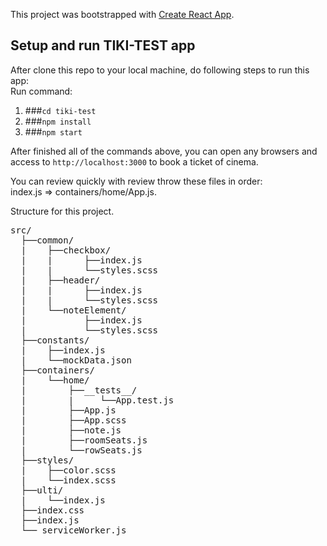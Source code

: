 This project was bootstrapped with [Create React App](https://github.com/facebook/create-react-app).

## Setup and run TIKI-TEST app

After clone this repo to your local machine, do following steps to run this app:   
Run command:
1. ###`cd tiki-test`
2. ###`npm install`
3. ###`npm start`

After finished all of the commands above, you can open any browsers and   
access to `http://localhost:3000` to book a ticket of cinema.

You can review quickly with review throw these files in order:   
index.js => containers/home/App.js.

Structure for this project.   

<pre>
src/   
  ├──common/  
  |    ├──checkbox/   
  |    |      ├──index.js   
  |    |      └──styles.scss   
  |    ├──header/   
  |    |      ├──index.js   
  |    |      └──styles.scss   
  |    └──noteElement/   
  |           ├──index.js   
  |           └──styles.scss   
  ├──constants/   
  |    ├──index.js   
  |    └──mockData.json   
  ├──containers/   
  |    └──home/   
  |        ├──__tests__/   
  |        |     └──App.test.js   
  |        ├──App.js   
  |        ├──App.scss      
  |        ├──note.js      
  |        ├──roomSeats.js      
  |        └──rowSeats.js      
  ├──styles/   
  |    ├──color.scss   
  |    └──index.scss   
  ├──ulti/   
  |    └──index.js   
  ├──index.css   
  ├──index.js   
  └── serviceWorker.js
</pre>
